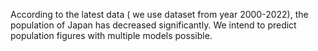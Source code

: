 According to the latest data ( we use dataset from year 2000-2022), the population of Japan has decreased significantly. We intend to predict population figures with multiple models possible.
